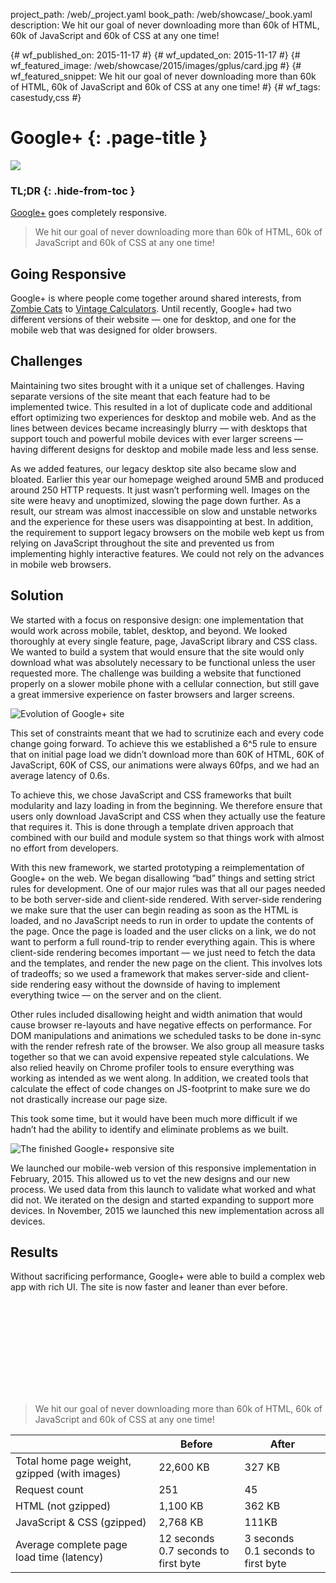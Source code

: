 project_path: /web/_project.yaml
book_path: /web/showcase/_book.yaml
description: We hit our goal of never downloading more than 60k of HTML, 60k of JavaScript and 60k of CSS at any one time!

{# wf_published_on: 2015-11-17 #}
{# wf_updated_on: 2015-11-17 #}
{# wf_featured_image: /web/showcase/2015/images/gplus/card.jpg #}
{# wf_featured_snippet: We hit our goal of never downloading more than 60k of HTML, 60k of JavaScript and 60k of CSS at any one time! #}
{# wf_tags: casestudy,css #}

# Google+ {: .page-title }

<img src="images/gplus/main.png" class="attempt-right">

### TL;DR {: .hide-from-toc }

[Google+](https://plus.google.com) goes completely responsive.

> We hit our goal of never downloading more than 60k of HTML, 60k of
> JavaScript and 60k of CSS at any one time!


## Going Responsive

Google+ is where people come together around shared interests, from 
[Zombie Cats](https://plus.google.com/collection/kp_1P) to 
[Vintage Calculators](https://plus.google.com/collection/wOpZX). Until recently, 
Google+ had two different versions of their website &mdash; one for desktop, 
and one for the mobile web that was designed for older browsers.

## Challenges

Maintaining two sites brought with it a unique set of challenges. Having 
separate versions of the site meant that each feature had to be implemented 
twice. This resulted in a lot of duplicate code and additional effort optimizing 
two experiences for desktop and mobile web. And as the lines between devices 
became increasingly blurry &mdash; with desktops that support touch and 
powerful mobile devices with ever larger screens &mdash; having different 
designs for desktop and mobile made less and less sense.

As we added features, our legacy desktop site also became slow and bloated. 
Earlier this year our homepage weighed around 5MB and produced around 250 HTTP 
requests. It just wasn’t performing well. Images on the site were heavy and 
unoptimized, slowing the page down further. As a result, our stream was almost 
inaccessible on slow and unstable networks and the experience for these users 
was disappointing at best. In addition, the requirement to support legacy 
browsers on the mobile web kept us from relying on JavaScript throughout the 
site and prevented us from implementing highly interactive features. We 
could not rely on the advances in mobile web browsers. 

## Solution
We started with a focus on responsive design: one implementation that would 
work across mobile, tablet, desktop, and beyond. We looked thoroughly at every 
single feature, page, JavaScript library and CSS class. We wanted to build a 
system that would ensure that the site would only download what was absolutely 
necessary to be functional unless the user requested more. The challenge was 
building a website that functioned properly on a slower mobile phone with a 
cellular connection, but still gave a great immersive experience on faster 
browsers and larger screens.

<img src="images/gplus/timeline.jpg" alt="Evolution of Google+ site">

This set of constraints meant that we had to scrutinize each and every code 
change going forward. To achieve this we established a 6^5 rule to ensure that 
on initial page load we didn’t download more than 60K of HTML, 60K of 
JavaScript, 60K of CSS, our animations were always 60fps, and we had an average 
latency of 0.6s.

To achieve this, we chose JavaScript and CSS frameworks that built modularity 
and lazy loading in from the beginning. We therefore ensure that users only 
download JavaScript and CSS when they actually use the feature that requires it. 
This is done through a template driven approach that combined with our build and 
module system so that things work with almost no effort from developers.

With this new framework, we started prototyping a reimplementation of Google+ on
the web. We began disallowing “bad” things and setting strict rules for 
development. One of our major rules was that all our pages needed to be both 
server-side and client-side rendered. With server-side rendering we make sure 
that the user can begin reading as soon as the HTML is loaded, and no 
JavaScript needs to run in order to update the contents of the page. Once the 
page is loaded and the user clicks on a link, we do not want to perform a full 
round-trip to render everything again. This is where client-side rendering 
becomes important &mdash; we just need to fetch the data and the templates, 
and render the new page on the client. This involves lots of tradeoffs; so we 
used a framework that makes server-side and client-side rendering easy without 
the downside of having to implement everything twice &mdash; on the server 
and on the client. 

Other rules included disallowing height and width animation that would cause 
browser re-layouts and have negative effects on performance. For DOM 
manipulations and animations we scheduled tasks to be done in-sync with the 
render refresh rate of the browser. We also group all measure tasks together 
so that we can avoid expensive repeated style calculations. We also relied 
heavily on Chrome profiler tools to ensure everything was working as intended 
as we went along. In addition, we created tools that calculate the effect of 
code changes on JS-footprint to make sure we do not drastically increase 
our page size. 

This took some time, but it would have been much more difficult if we hadn’t 
had the ability to identify and eliminate problems as we built.

<img src="images/gplus/after.jpg" alt="The finished Google+ responsive site">

We launched our mobile-web version of this responsive implementation in 
February, 2015. This allowed us to vet the new designs and our new process. 
We used data from this launch to validate what worked and what did not. We 
iterated on the design and started expanding to support more devices. In 
November, 2015 we launched this new implementation across all devices.

## Results

Without sacrificing performance, Google+ were able to build a complex web app 
with rich UI. The site is now faster and leaner than ever before. 

<div class="video-wrapper-full-width">
  <iframe class="devsite-embedded-youtube-video" data-video-id="MaQcCQQTs6E"
          data-autohide="1" data-showinfo="0" frameborder="0" allowfullscreen>
  </iframe>
</div>

> We hit our goal of never downloading more than 60k of HTML, 60k of 
> JavaScript and 60k of CSS at any one time!

<table class="">
  <thead>
    <tr>
      <th></th>
      <th>Before</th>
      <th>After</th>
    </tr>
  </thead>
  <tbody>
    <tr>
      <td>Total home page weight, gzipped (with images)</td>
      <td>22,600 KB</td>
      <td>327 KB</td>
    </tr>
    <tr>
      <td>Request count</td>
      <td>251</td>
      <td>45</td>
    </tr>
    <tr>
      <td>HTML (not gzipped)</td>
      <td>1,100 KB</td>
      <td>362 KB</td>
    </tr>
    <tr>
      <td>JavaScript &amp; CSS (gzipped)</td>
      <td>2,768 KB</td>
      <td>111KB</td>
    </tr>
    <tr>
      <td>Average complete page load time (latency)</td>
      <td>12 seconds<br>0.7 seconds to first byte</td>
      <td>3 seconds<br>0.1 seconds to first byte</td>
    </tr>
  </tbody>
</table>
